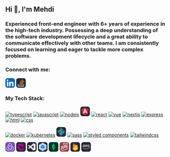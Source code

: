 ## Hi 👋, I'm Mehdi
### Experienced front-end engineer with 6+ years of experience in the high-tech industry. Possessing a deep understanding of the software development lifecycle and a great ability to communicate effectively with other teams. I am consistently focused on learning and eager to tackle more complex problems.

<h3 align="left">Connect with me:</h3>
<p align="left">
<a href="https://linkedin.com/in/alpfreda" target="blank"><img align="center" src="https://github.com/tandpfun/skill-icons/blob/main/icons/LinkedIn.svg" alt="https://linkedin.com/in/alpfreda" height="30" style="max-width: 100%;"/></a>
<a href="https://stackoverflow.com/users/6896008/alpfreda" target="blank"><img align="center" src="https://raw.githubusercontent.com/tandpfun/skill-icons/main/icons/StackOverflow-Dark.svg" alt="https://stackoverflow.com/users/6896008/alpfreda" height="30" style="max-width: 100%;"/></a>
</p>

<h3 align="left">My Tech Stack:</h3>
<a target="_blank" rel="noopener noreferrer nofollow" href="https://camo.githubusercontent.com/34597c8135ed2d68f6dead5b7565c74d77946f6b199f7472661d54677c58a24a/68747470733a2f2f736b696c6c69636f6e732e6465762f69636f6e733f693d7473"><img width="30em" src="https://camo.githubusercontent.com/34597c8135ed2d68f6dead5b7565c74d77946f6b199f7472661d54677c58a24a/68747470733a2f2f736b696c6c69636f6e732e6465762f69636f6e733f693d7473" alt="typescript" data-canonical-src="https://skillicons.dev/icons?i=ts" style="max-width: 100%;"></a>
<a target="_blank" rel="noopener noreferrer nofollow" href="https://camo.githubusercontent.com/83332cff730c24fb7829ea5ff814d2629572848a0881cf9a60222ef296263782/68747470733a2f2f736b696c6c69636f6e732e6465762f69636f6e733f693d6a73"><img width="30em" src="https://camo.githubusercontent.com/83332cff730c24fb7829ea5ff814d2629572848a0881cf9a60222ef296263782/68747470733a2f2f736b696c6c69636f6e732e6465762f69636f6e733f693d6a73" alt="javascript" data-canonical-src="https://skillicons.dev/icons?i=js" style="max-width: 100%;"></a>
<a target="_blank" rel="noopener noreferrer nofollow" href="https://camo.githubusercontent.com/7d2502981f54a67b821893f32f9ae04884c4ae47bafe9dd26ae43563398cd599/68747470733a2f2f736b696c6c69636f6e732e6465762f69636f6e733f693d6e6f64656a73"><img width="30em" src="https://camo.githubusercontent.com/7d2502981f54a67b821893f32f9ae04884c4ae47bafe9dd26ae43563398cd599/68747470733a2f2f736b696c6c69636f6e732e6465762f69636f6e733f693d6e6f64656a73" alt="nodejs" data-canonical-src="https://skillicons.dev/icons?i=nodejs" style="max-width: 100%;"></a>
<a target="_blank" rel="noopener noreferrer" href="https://github.com/tandpfun/skill-icons/blob/main/icons/Angular-Dark.svg"><img src="https://github.com/tandpfun/skill-icons/blob/main/icons/Angular-Dark.svg" width="30" style="max-width: 100%;"></a>
<a target="_blank" rel="noopener noreferrer nofollow" href="https://camo.githubusercontent.com/ff077b866cdc3fc2b0fa50ca6f8fa395451ffa625bc9c1133643b40e8afa2e2c/68747470733a2f2f736b696c6c69636f6e732e6465762f69636f6e733f693d7265616374"><img width="30em" src="https://camo.githubusercontent.com/ff077b866cdc3fc2b0fa50ca6f8fa395451ffa625bc9c1133643b40e8afa2e2c/68747470733a2f2f736b696c6c69636f6e732e6465762f69636f6e733f693d7265616374" alt="react" data-canonical-src="https://skillicons.dev/icons?i=react" style="max-width: 100%;"></a>
<a target="_blank" rel="noopener noreferrer nofollow" href="https://camo.githubusercontent.com/fca59a5a96d304d533795c7a6b78ad67a6ea3f43a0be9759f73980ec50d2cf41/68747470733a2f2f736b696c6c69636f6e732e6465762f69636f6e733f693d767565"><img width="30em" src="https://camo.githubusercontent.com/fca59a5a96d304d533795c7a6b78ad67a6ea3f43a0be9759f73980ec50d2cf41/68747470733a2f2f736b696c6c69636f6e732e6465762f69636f6e733f693d767565" alt="vue" data-canonical-src="https://skillicons.dev/icons?i=vue" style="max-width: 100%;"></a>
<a target="_blank" rel="noopener noreferrer nofollow" href="https://camo.githubusercontent.com/61135e092352a622c04c8564bc958cc757cc15909fb8499c01e6ab69d520da85/68747470733a2f2f736b696c6c69636f6e732e6465762f69636f6e733f693d6e6578746a73"><img width="30em" src="https://camo.githubusercontent.com/61135e092352a622c04c8564bc958cc757cc15909fb8499c01e6ab69d520da85/68747470733a2f2f736b696c6c69636f6e732e6465762f69636f6e733f693d6e6578746a73" alt="nextjs" data-canonical-src="https://skillicons.dev/icons?i=nextjs" style="max-width: 100%;"></a>
<a target="_blank" rel="noopener noreferrer nofollow" href="https://camo.githubusercontent.com/4f38bde15cc741aaec976cfa6e7006f82777f427419c58405ccdfc921310ab52/68747470733a2f2f736b696c6c69636f6e732e6465762f69636f6e733f693d65787072657373"><img width="30em" src="https://camo.githubusercontent.com/4f38bde15cc741aaec976cfa6e7006f82777f427419c58405ccdfc921310ab52/68747470733a2f2f736b696c6c69636f6e732e6465762f69636f6e733f693d65787072657373" alt="express" data-canonical-src="https://skillicons.dev/icons?i=express" style="max-width: 100%;"></a>
<a target="_blank" rel="noopener noreferrer nofollow" href="https://camo.githubusercontent.com/4c31cabd8b3aa138d55adcf0a5415e5f71f38f4f5eb0ef7312ef675077834b8d/68747470733a2f2f736b696c6c69636f6e732e6465762f69636f6e733f693d68746d6c"><img width="30em" src="https://camo.githubusercontent.com/4c31cabd8b3aa138d55adcf0a5415e5f71f38f4f5eb0ef7312ef675077834b8d/68747470733a2f2f736b696c6c69636f6e732e6465762f69636f6e733f693d68746d6c" alt="html" data-canonical-src="https://skillicons.dev/icons?i=html" style="max-width: 100%;"></a>
<a target="_blank" rel="noopener noreferrer nofollow" href="https://camo.githubusercontent.com/e531a79257b93921f8b58efa952eb049ceb2672bcf57bd666165476261c145a8/68747470733a2f2f736b696c6c69636f6e732e6465762f69636f6e733f693d637373"><img width="30em" src="https://camo.githubusercontent.com/e531a79257b93921f8b58efa952eb049ceb2672bcf57bd666165476261c145a8/68747470733a2f2f736b696c6c69636f6e732e6465762f69636f6e733f693d637373" alt="css" data-canonical-src="https://skillicons.dev/icons?i=css" style="max-width: 100%;"></a>

<br>

<a target="_blank" rel="noopener noreferrer nofollow" href="https://camo.githubusercontent.com/fc8c91a1c1a2e8b4b0bf5f4ddbaec59d1f1159770294459ad8263b077fafb1bc/68747470733a2f2f736b696c6c69636f6e732e6465762f69636f6e733f693d646f636b6572"><img width="30em" src="https://camo.githubusercontent.com/fc8c91a1c1a2e8b4b0bf5f4ddbaec59d1f1159770294459ad8263b077fafb1bc/68747470733a2f2f736b696c6c69636f6e732e6465762f69636f6e733f693d646f636b6572" alt="docker" data-canonical-src="https://skillicons.dev/icons?i=docker" style="max-width: 100%;"></a>
<a target="_blank" rel="noopener noreferrer nofollow" href="https://camo.githubusercontent.com/8cf77940fdd7b28f20c47092688f1161f610903a53fb12461a38b044f5a8fbd6/68747470733a2f2f736b696c6c69636f6e732e6465762f69636f6e733f693d6b756265726e65746573"><img width="30em" src="https://camo.githubusercontent.com/8cf77940fdd7b28f20c47092688f1161f610903a53fb12461a38b044f5a8fbd6/68747470733a2f2f736b696c6c69636f6e732e6465762f69636f6e733f693d6b756265726e65746573" alt="kubernetes" data-canonical-src="https://skillicons.dev/icons?i=kubernetes" style="max-width: 100%;"></a>
<a target="_blank" rel="noopener noreferrer" href="https://github.com/tandpfun/skill-icons/blob/main/icons/Netlify-Dark.svg"><img src="https://github.com/tandpfun/skill-icons/raw/main/icons/Netlify-Dark.svg" width="30" style="max-width: 100%;"></a>
<a target="_blank" rel="noopener noreferrer nofollow" href="https://camo.githubusercontent.com/39a4393b0cef3c2b09b4e57ea2b8ba02b3f6af3c628943378d517d79f3f076ff/68747470733a2f2f736b696c6c69636f6e732e6465762f69636f6e733f693d73617373"><img width="30em" src="https://camo.githubusercontent.com/39a4393b0cef3c2b09b4e57ea2b8ba02b3f6af3c628943378d517d79f3f076ff/68747470733a2f2f736b696c6c69636f6e732e6465762f69636f6e733f693d73617373" alt="sass" data-canonical-src="https://skillicons.dev/icons?i=sass" style="max-width: 100%;"></a>
<a target="_blank" rel="noopener noreferrer nofollow" href="https://camo.githubusercontent.com/27d410f47d984bea56215364e1c2e830250f7aa93089363232691cf35b9f7c21/68747470733a2f2f736b696c6c69636f6e732e6465762f69636f6e733f693d7374796c6564636f6d706f6e656e7473"><img width="30em" src="https://camo.githubusercontent.com/27d410f47d984bea56215364e1c2e830250f7aa93089363232691cf35b9f7c21/68747470733a2f2f736b696c6c69636f6e732e6465762f69636f6e733f693d7374796c6564636f6d706f6e656e7473" alt="styled components" data-canonical-src="https://skillicons.dev/icons?i=styledcomponents" style="max-width: 100%;"></a>
<a target="_blank" rel="noopener noreferrer nofollow" href="https://camo.githubusercontent.com/8e0ea9c26cfb8ca39b5ea1e808bb34c7711f1cca03f7fedc071c80c14bc21d76/68747470733a2f2f736b696c6c69636f6e732e6465762f69636f6e733f693d7461696c77696e64637373"><img width="30em" src="https://camo.githubusercontent.com/8e0ea9c26cfb8ca39b5ea1e808bb34c7711f1cca03f7fedc071c80c14bc21d76/68747470733a2f2f736b696c6c69636f6e732e6465762f69636f6e733f693d7461696c77696e64637373" alt="tailwindcss" data-canonical-src="https://skillicons.dev/icons?i=tailwindcss" style="max-width: 100%;"></a>

<a target="_blank" rel="noopener noreferrer" href="https://github.com/tandpfun/skill-icons/blob/main/icons/Redux.svg"><img src="https://github.com/tandpfun/skill-icons/raw/main/icons/Redux.svg" width="30" style="max-width: 100%;"></a>
<a target="_blank" rel="noopener noreferrer" href="https://github.com/tandpfun/skill-icons/blob/main/icons/ReactiveX-Dark.svg"><img src="https://github.com/tandpfun/skill-icons/raw/main/icons/ReactiveX-Dark.svg" width="30" style="max-width: 100%;"></a>
<a target="_blank" rel="noopener noreferrer" href="https://github.com//tandpfun/skill-icons/blob/main/icons/VSCode-Dark.svg"><img src="https://github.com//tandpfun/skill-icons/raw/main/icons/VSCode-Dark.svg" width="30" style="max-width: 100%;"></a>
<a target="_blank" rel="noopener noreferrer" href="https://github.com//tandpfun/skill-icons/blob/main/icons/Webpack-Dark.svg"><img src="https://github.com//tandpfun/skill-icons/raw/main/icons/Webpack-Dark.svg" width="30" style="max-width: 100%;"></a>
<a target="_blank" rel="noopener noreferrer" href="https://github.com//tandpfun/skill-icons/blob/main/icons/MongoDB.svg"><img src="https://github.com//tandpfun/skill-icons/raw/main/icons/MongoDB.svg" width="30" style="max-width: 100%;"></a>
<a target="_blank" rel="noopener noreferrer" href="https://github.com//tandpfun/skill-icons/blob/main/icons/Jest.svg"><img src="https://github.com//tandpfun/skill-icons/raw/main/icons/Jest.svg" width="30" style="max-width: 100%;"></a>
<a target="_blank" rel="noopener noreferrer" href="https://github.com//tandpfun/skill-icons/blob/main/icons/Firebase-Dark.svg"><img src="https://github.com//tandpfun/skill-icons/raw/main/icons/Firebase-Dark.svg" width="30" style="max-width: 100%;"></a>
<a target="_blank" rel="noopener noreferrer" href="https://github.com//tandpfun/skill-icons/blob/main/icons/AWS-Dark.svg"><img src="https://github.com//tandpfun/skill-icons/raw/main/icons/AWS-Dark.svg" width="30" style="max-width: 100%;"></a>
